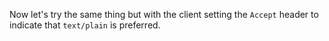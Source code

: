Now let's try the same thing but with the client setting the `Accept` header to indicate that `text/plain` is preferred.

<resource-map/>

<request/>

<response/>
